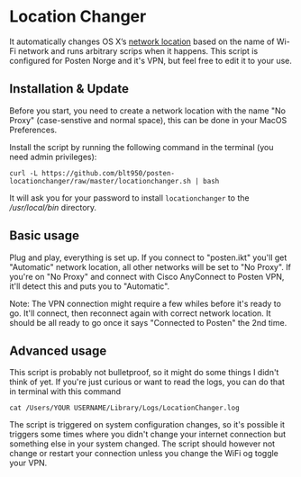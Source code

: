 # Location Changer

It automatically changes OS X’s [network location](https://support.apple.com/en-us/HT202480)
based on the name of Wi-Fi network and runs arbitrary scrips when it happens. This script is configured for Posten Norge and it's VPN, but feel free to edit it to your use.

## Installation & Update

Before you start, you need to create a network location with the name "No Proxy" (case-senstive and normal space), this can be done in your MacOS Preferences.

Install the script by running the following command in the terminal (you need admin privileges):
```
curl -L https://github.com/blt950/posten-locationchanger/raw/master/locationchanger.sh | bash
```

It will ask you for your password to install `locationchanger` to the */usr/local/bin* directory.

## Basic usage

Plug and play, everything is set up. If you connect to "posten.ikt" you'll get "Automatic" network location, all other networks will be set to "No Proxy". If you're on "No Proxy" and connect with Cisco AnyConnect to Posten VPN, it'll detect this and puts you to "Automatic".

Note: The VPN connection might require a few whiles before it's ready to go. It'll connect, then reconnect again with correct network location. It should be all ready to go once it says "Connected to Posten" the 2nd time.

## Advanced usage

This script is probably not bulletproof, so it might do some things I didn't think of yet. If you're just curious or want to read the logs, you can do that in terminal with this command

```
cat /Users/YOUR USERNAME/Library/Logs/LocationChanger.log
```
The script is triggered on system configuration changes, so it's possible it triggers some times where you didn't change your internet connection but something else in your system changed. The script should however not change or restart your connection unless you change the WiFi og toggle your VPN.
